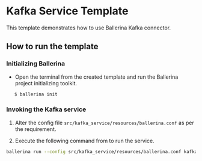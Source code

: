 # Kafka Service Template

This template demonstrates how to use Ballerina Kafka connector.

## How to run the template

### Initializing Ballerina
- Open the terminal from the created template and run the Ballerina project initializing toolkit.
```bash
   $ ballerina init
```

### Invoking the Kafka service

1. Alter the config file `src/kafka_service/resources/ballerina.conf` as per the requirement.

2. Execute the following command from to run the service.
```bash
ballerina run --config src/kafka_service/resources/ballerina.conf kafka_service
```
